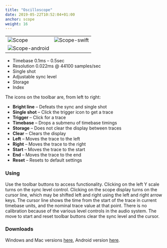 ```yaml
---
title: "Oscilloscope"
date: 2019-05-22T10:52:04+01:00
anchor: scope
weight: 16
---
```


|     |     |
| --- | --- |
| ![Scope][1] | ![Scope-swift][2] |
| ![Scope-android][3] |   |


  * Timebase 0.1ms &ndash; 0.5sec
  * Resolution 0.022ms @ 44100 samples/sec
  * Single shot
  * Adjustable sync level
  * Storage
  * Index

The icons on the toolbar are, from left to right:
 
 *  **Bright line** &ndash; Defeats the sync and single shot
 *  **Single shot** &ndash; Click the trigger icon to get a trace
 *  **Trigger** &ndash; Click for a trace
 *  **Timebase** &ndash; Drops a submenu of timebase timings
 *  **Storage** &ndash; Does not clear the display between traces
 *  **Clear** &ndash; Clears the display
 *  **Left** &ndash; Moves the trace to the left
 *  **Right** &ndash; Moves the trace to the right
 *  **Start** &ndash; Moves the trace to the start
 *  **End** &ndash; Moves the trace to the end
 *  **Reset** &ndash; Resets to default settings

### Using
Use the toolbar buttons to access functionality. Clicking on the left
Y scale turns on the sync level control.  Clicking on the scope
display turns on the cursor line, which may be shifted left and right
using the left and right arrow keys. The cursor line shows the time
from the start of the trace in current timebase units, and the nominal
trace value at that point. There is no calibration because of the
various level controls in the audio system. The move to start and
reset toolbar buttons clear the sync level and the cursor.

### Downloads
Windows and Mac versions [here][4], Android version [here][5].

 [1]: images/Scope.png
 [2]: images/Scope-swift.png
 [3]: images/Scope-android.png
 [4]: https://github.com/billthefarmer/audiotools/releases (https://github.com/billthefarmer/audiotools/releases)
 [5]: https://github.com/billthefarmer/scope/releases (https://github.com/billthefarmer/scope/releases)
